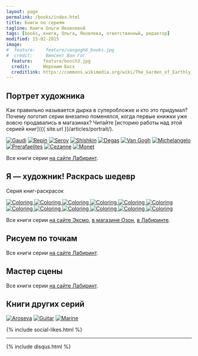 ```yaml
---
layout: page
permalink: /books/index.html
title: Книги по сериям
tagline: Книги Ольги Яковлевой
tags: [books, книги, Ольга, Яковлева, ответственный, редактор]
modified: 15-02-2015
image:
#  feature:    feature/vangogh6_books.jpg
#  credit:     Винсент Ван Гог
  feature:    feature/bosch3.jpg
  credit:     Иероним Босх
  creditlink: https://commons.wikimedia.org/wiki/The_Garden_of_Earthly_Delights
---
```


## Портрет художника

Как правильно называется дырка в суперобложке и кто это придумал?
Почему логотип серии внезапно поменялся, когда первые книжки уже вовсю
продавались в магазинах? Читайте [историю работы над этой серией книг]({{ site.url }}/articles/portrait/).

<!-- https://github.com/ionelmc/jquery-gp-gallery -->
<div class="pictures">
	<a href="{{ site.url }}/articles/gaudi/"><img title="Gaudi" src="{{ site.url }}/images/books-portrait/2014-Gaudi.jpg" /></a>
	<a href="{{ site.url }}/articles/repin/"><img title="Repin" src="{{ site.url }}/images/books-portrait/2014-Repin.jpg" /></a>
	<a href="{{ site.url }}/articles/serov/"><img title="Serov" src="{{ site.url }}/images/books-portrait/2014-Serov1.jpg" /></a>
	<a href="{{ site.url }}/articles/shishkin/"><img title="Shishkin" src="{{ site.url }}/images/books-portrait/2014-Shishkin1.jpg" /></a>
	<a href="{{ site.url }}/articles/degas/"><img title="Degas" src="{{ site.url }}/images/books-portrait/2014-Degas.jpg" /></a>
	<a href="{{ site.url }}/articles/vangogh/"><img title="Van Gogh" src="{{ site.url }}/images/books-portrait/2013-Van Gogh.jpg" /></a>
	<a href="{{ site.url }}/articles/michelangelo/"><img title="Michelangelo" src="{{ site.url }}/images/books-portrait/2013-Michelangelo.jpg" /></a>
	<a href="{{ site.url }}/articles/prerafaelites/"><img title="Prerafaelites" src="{{ site.url }}/images/books-portrait/2013-Prerafaelites.jpg" /></a>
	<a href="{{ site.url }}/articles/cezanne/"><img title="Cezanne" src="{{ site.url }}/images/books-portrait/2013-Cezanne.jpg" /></a>
	<a href="{{ site.url }}/articles/monet/"><img title="Monet" src="{{ site.url }}/images/books-portrait/2013-Monet.jpg" /></a>
</div>

Все книги серии <a href="http://www.labirint.ru/series/24889/">на сайте Лабиринт</a>.

## Я — художник! Раскрась шедевр

Серия книг-раскрасок

<!-- https://github.com/ionelmc/jquery-gp-gallery -->
<div class="pictures">
  <a href="{{ site.url }}/articles/coloring/">
	<img title="Coloring" src="{{ site.url }}/images/books-coloring/botticelli.jpg" />
	<img title="Coloring" src="{{ site.url }}/images/books-coloring/children.jpg" />
	<img title="Coloring" src="{{ site.url }}/images/books-coloring/davinci.jpg" />
	<img title="Coloring" src="{{ site.url }}/images/books-coloring/degas.jpg" />
	<img title="Coloring" src="{{ site.url }}/images/books-coloring/monet.jpg" />
	<img title="Coloring" src="{{ site.url }}/images/books-coloring/moscow.jpg" />
	<img title="Coloring" src="{{ site.url }}/images/books-coloring/petersbourgh.jpg" />
	<img title="Coloring" src="{{ site.url }}/images/books-coloring/vangogh.jpg" />
	<img title="Coloring" src="{{ site.url }}/images/books-coloring/renoir.jpg" />
	<img title="Coloring" src="{{ site.url }}/images/books-coloring/vermeer.jpg" />
	<img title="Coloring" src="{{ site.url }}/images/books-coloring/russian1.jpg" />
	<img title="Coloring" src="{{ site.url }}/images/books-coloring/russian2.jpg" />
  </a>
</div>

Все книги серии <a href="http://fiction.eksmo.ru/filter/serie/ya-khudozhnik-raskras-shedevr-oblozhka_ID273159/">на сайте Эксмо</a>,
<a href="http://www.ozon.ru/context/detail/id/21207369/">в магазине Озон</a>,
<a href="http://www.labirint.ru/series/27047/">в Лабиринте</a>.

## Рисуем по точкам

Все книги серии <a href="http://www.labirint.ru/series/27121/">на сайте Лабиринт</a>.

## Мастер сцены

Все книги серии <a href="http://www.labirint.ru/series/28522/">на сайте Лабиринт</a>.

## Книги других серий

<!-- https://github.com/ionelmc/jquery-gp-gallery -->
<div class="pictures">
	<a href="{{ site.url }}/articles/aroseva/"><img title="Aroseva" src="{{ site.url }}/images/books-others/2014-Aroseva.jpg" /></a>
	<a href="{{ site.url }}/articles/guitar/"><img title="Guitar" src="{{ site.url }}/images/books-others/2014-Capone1.jpg" /></a>
	<a href="{{ site.url }}/articles/marine/"><img title="Marine" src="{{ site.url }}/images/books-others/2008-marine_large.jpg" /></a>
</div>

{% include social-likes.html %}<hr>
{% include disqus.html %}
